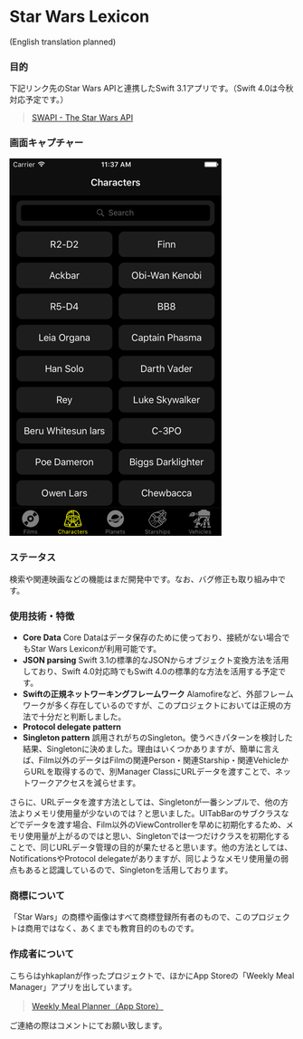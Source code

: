 # Star Wars Lexicon
(English translation planned)
### 目的
下記リンク先のStar Wars APIと連携したSwift 3.1アプリです。（Swift 4.0は今秋対応予定です。）
> [SWAPI - The Star Wars API](https://swapi.co)  

### 画面キャプチャー
![Character画面](Images/character_screen.png)

### ステータス
検索や関連映画などの機能はまだ開発中です。なお、バグ修正も取り組み中です。

### 使用技術・特徴
* **Core Data**
Core Dataはデータ保存のために使っており、接続がない場合でもStar Wars Lexiconが利用可能です。
* **JSON parsing**
Swift 3.1の標準的なJSONからオブジェクト変換方法を活用しており、Swift 4.0対応時でもSwift 4.0の標準的な方法を活用する予定です。
* **Swiftの正規ネットワーキングフレームワーク**
Alamofireなど、外部フレームワークが多く存在しているのですが、このプロジェクトにおいては正規の方法で十分だと判断しました。
* **Protocol delegate pattern**
* **Singleton pattern**
誤用されがちのSingleton。使うべきパターンを検討した結果、Singletonに決めました。理由はいくつかありますが、簡単に言えば、Film以外のデータはFilmの関連Person・関連Starship・関連VehicleからURLを取得するので、別Manager ClassにURLデータを渡すことで、ネットワークアクセスを減らせます。

さらに、URLデータを渡す方法としては、Singletonが一番シンプルで、他の方法よりメモリ使用量が少ないのでは？と思いました。UITabBarのサブクラスなどでデータを渡す場合、Film以外のViewControllerを早めに初期化するため、メモリ使用量が上がるのではと思い、Singletonでは一つだけクラスを初期化することで、同じURLデータ管理の目的が果たせると思います。他の方法としては、NotificationsやProtocol delegateがありますが、同じようなメモリ使用量の弱点もあると認識しているので、Singletonを活用しております。

### 商標について
「Star Wars」の商標や画像はすべて商標登録所有者のもので、このプロジェクトは商用ではなく、あくまでも教育目的のものです。

### 作成者について
こちらはyhkaplanが作ったプロジェクトで、ほかにApp Storeの「Weekly Meal Manager」アプリを出しています。
> [Weekly Meal Planner（App Store）](https://itunes.apple.com/jp/app/weekly-meal-planner/id1273144461?mt=8)  

ご連絡の際はコメントにてお願い致します。
